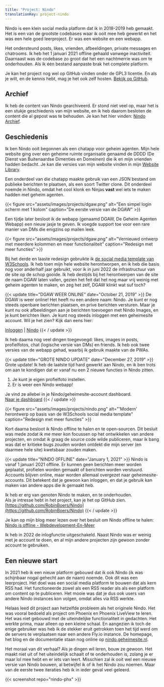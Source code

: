 ```yaml
---
title: "Project: Nindo"
translationKey: project-nindo
---
```


Nindo is een klein social media platform dat ik in 2018-2019 heb gemaakt.  
Het is een van de grootste codebases waar ik ooit mee heb gewerkt en het was een hele goed leerproject. Er was een website en een webapp.

Het ondersteund posts, likes, vrienden, afbeeldingen, private messages en chatrooms. Ik heb het 1 januari 2021 offline gehaald vanwege inactiviteit. Daarnaast was de codebase zo groot dat het een nachtmerrie was om te onderhouden. Als ik één bestand aanpaste brak het complete platform.

Je kan het project nog wel op GitHub vinden onder de GPL3 licentie. En als je wilt, en de kennis hebt, mag je het ook zelf hosten. [Bekijk op GitHub](https://github.com/RobinBoers/nindo).

## Archief

Ik heb de content van Nindo gearchiveerd. Er stond niet veel op, maar het is een stukje geschiedenis van mijn website, en ik heb daarom besloten de content die al gepost was te behouden. Je kan het hier vinden: [Nindo Archief](/website/nindo/).

## Geschiedenis

Ik ben Nindo ooit begonnen als een chatapp voor geheim agenten. Mijn hele website ging over een geheime ruimte organisatie genaamd de DDDD (De Dienst van Buitenaardse Dimenties en Domeinen) die ik en mijn vrienden hadden bedacht. Je kan die versies van mijn website vinden in mijn [Website Library](/website/overview.php).

Een onderdeel van die chatapp maakte gebruik van een JSON bestand om publieke berichten te plaatsen, als een soort Twitter clone. Dit onderdeel noemde in Nindo, omdat het cool klonk en Ninjas <strong class="bold">vast</strong> wel iets te maken hadden met geheim agenten.

{{< figure src="assets/images/projects/dgaw.png" alt="Een simpel login scherm met 1 kolom" caption="De eerste versie van de DGAW" >}}

Een tijdje later besloot ik de webapp (genaamd DGAW, De Geheim Agenten Webapp) een nieuw jasje te geven. Ik voegde support toe voor een rare manier van DMs die enigzins op mailen leek.

{{< figure src="assets/images/projects/dgaw.png" alt="Vernieuwd ontwerp met meerdere kolommen en meer functionaliteit" caption="Redesign met meer functies" >}}

Bij het derde en laaste redesign gebruikte ik [de social media template van W3Schools](https://www.w3schools.com/w3css/tryw3css_templates_social.htm). Ik heb toen mijn hele website herontworpen, en ik heb die basis nog voor anderhalf jaar gebruikt, voor ik in juni 2022 de infrastructuur van de site op de schop gooide. Ik heb destijds bij het herontwerpen van de site de naam DGAW laten vallen, gezien het feit dat het nog maar vrij weinig met geheim agenten te maken, en zeg het zelf, DGAW klinkt wat suf toch?

{{< update title="DGAW WEER ONLINE" date="October 21, 2019" >}}
De DGAW is weer online! Het heeft nu een andere naam: Nindo. Je kunt er nog steeds openbare berichten plaatsen, en prive berichten versturen. Maar je kunt nu ook afbeeldingen aan je berichten toevoegen met Nindo Images, en je kunt berichten liken. Je kunt nog steeds inloggen met een geheimesite account. Wil je het zien? Kijk dan eens hier:

[Inloggen](/website/nindo) | [Nindo](/website/nindo)
{{< / update >}}

Ik heb daarna nog veel dingen toegevoegd: likes, images in posts, profielfotos, chat (logische versie van DMs) en friends. Ik heb ook twee versies van de webapp gehad, waarbij ik gebruik maakte van de PWAs.

{{< update title="GROTE NINDO UPDATE" date="December 27, 2019" >}}
Grote update! Ik heb de laatste tijd hard gewerkt aan Nindo, en ik ben trots om aan te kondigen dat er vanaf nu een 2 nieuwe functies in Nindo zitten.

1.  Je kunt je eigen profielfoto instellen.
2.  Er is weer een Nindo webapp!

Je vind ze allebei in je Nindo/geheimesite-account dashboard.  
[Naar je dashboard](/website/nindo)
{{< / update >}}

{{< figure src="assets/images/projects/nindo.png" alt="'Modern' herontwerp op basis van de W3Schools social media template" caption="Redesign met meer functies" >}}

Kort daarna besloot ik Nindo offline te halen en te open-sourcen. Dit besluit was mede zodat ik me meer kon focussen op het ontwikkelen van andere projecten, en omdat ik graag de source code wilde publiceren, maar ik bang was dat er kritieke bugs zouden worden ontdekt die mijn server (en daarmee hele site) kwetsbaar zouden maken.

{{< update title="NINDO 0FFLINE" date="January 1, 2021" >}}
Nindo is vanaf 1 januari 2021 offline. Er kunnen geen berichten meer worden geplaatst, profielen worden gemaakt of berichten worden verstuurd. Accounts blijven online, maar worden allemaal overgezet naar geheimesite-accounts. Dit betekent dat je gewoon kan inloggen, en dat je gebruik kan maken van andere apps die ik gemaakt heb.

Ik heb er erg van genoten Nindo te maken, en te onderhouden.  
Als je intresse hebt in het project, kan je het op GitHub zien.  
[https://github.com/RobinBoers/Nindo](https://github.com/RobinBoers/Nindo)
{{< / update >}}

Je kan op mijn blog meer lezen over het besluit om Nindo offline te halen: [Nindo is offline - Webdevelopment-En-Meer](https://blog.geheimesite.nl/2021/01/nindo-is-offline.html)

Ik heb in 2022 de inlogfunctie uitgeschakeld. Naast Nindo was er weinig met je account te doen, en al mijn andere projecten zijn gewoon zonder account te gebruiken.

## Een nieuwe start

In 2021 heb ik een nieuw platform gebouwd dat ik ook Nindo (ik was schijnbaar nogal gehecht aan de naam) noemde. Ook dit was een leerproject. Het doel was een social media platform te bouwen dat als kern RSS had. Het functioneerde zowel als een RSS reader als als een platform om content op te publiceren. Het mooie was dat je dus ook users van andere Nindo instances kon volgen, omdat alles via RSS werkte.

Helaas leed dit project aan hetzelfde probleem als het originele Nindo. Het was vooral bedoeld als project om Phoenix en Phoenix LiveView te leren. Het was niet gebouwd met de uiteindelijke functionaliteit in gedachten. Het werkte prima, maar alleen op een kleine schaal. En aangezien ik toch de enige gebruiker was heb ik de stekker eruit getrokken toen het tijd werd om de servers te verplaatsen naar een andere Fly.io instance. De homepage, het blog en de documentatie staan nog online op [nindo.geheimesite.nl](https://nindo.geheimesite.nl).

Het moraal van dit verhaal? Als je dingen wil leren, bouw ze gewoon. Het maakt niet uit of het uiteindelijk schaalt of te onderhouden is, zolang je er maar lol mee hebt en er iets van leert. Misschien zal ik ooit wel een nieuwe versie van Nindo bouwen, al betwijfel ik of ik het Nindo zou noemen. Maar van de eerste twee iteraties heb ik in ieder geval veel geleerd.

{{< screenshot repo="nindo-phx" >}}
